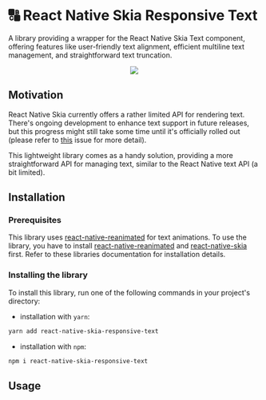 # 🔠 React Native Skia Responsive Text

A library providing a wrapper for the React Native Skia Text component, offering features like user-friendly text alignment, efficient multiline text management, and straightforward text truncation.

<div align="center">
  <img src="./docs/banner.gif" />
</div>

## Motivation

React Native Skia currently offers a rather limited API for rendering text. There's ongoing development to enhance text support in future releases, but this progress might still take some time until it's officially rolled out (please refer to [this](https://github.com/Shopify/react-native-skia/issues/968) issue for more detail).

This lightweight library comes as a handy solution, providing a more straightforward API for managing text, similar to the React Native text API (a bit limited).

## Installation

### Prerequisites

This library uses [react-native-reanimated](https://docs.swmansion.com/react-native-reanimated/) for text animations. To use the library, you have to install [react-native-reanimated](https://docs.swmansion.com/react-native-reanimated/) and [react-native-skia](https://shopify.github.io/react-native-skia/) first. Refer to these libraries documentation for installation details.

### Installing the library

To install this library, run one of the following commands in your project's directory:

- installation with `yarn`:

```sh
yarn add react-native-skia-responsive-text
```

- installation with `npm`:

```sh
npm i react-native-skia-responsive-text
```

## Usage
